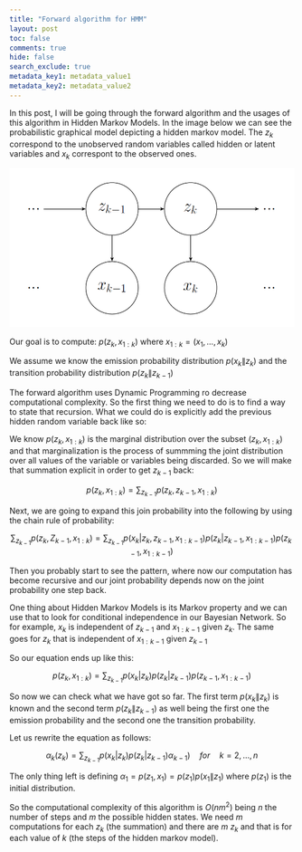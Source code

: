 ```yaml
---
title: "Forward algorithm for HMM"
layout: post
toc: false
comments: true
hide: false
search_exclude: true
metadata_key1: metadata_value1
metadata_key2: metadata_value2
---
```



In this post, I will be going through the forward algorithm and the usages of this algorithm in Hidden Markov Models.
In the image below we can see the probabilistic graphical model depicting a hidden markov model. The $z_k$ correspond to the unobserved random variables called hidden or latent variables and $x_k$ correspont to the observed ones.

<img src="/images/HMM.png" style="border:0;" title="Hidden Markov Model">


Our goal is to compute: $p(z_k,x_{1:k})$ where $x_{1:k}=(x_1,...,x_k)$

We assume we know the emission probability distribution $p(x_{k}\|z_{k})$ and the transition probability distribution $p(z_{k}\|z_{k-1})$

The forward algorithm uses Dynamic Programming ro decrease computational complexity. So the first thing we need to do is to find a way to state that recursion. What we could do is explicitly add the previous hidden random variable back like so:

We know $p(z_{k},x_{1:k})$ is the marginal distribution over the subset $(z_{k},x_{1:k})$ and that marginalization is the process of summming the joint distribution over all values of the variable or variables being discarded. So we will make that summation explicit in order to get $z_{k-1}$ back:

$$
p(z_{k},x_{1:k}) =\sum_{z_{k-1}} p(z_{k},z_{k-1},x_{1:k})
$$

Next, we are going to expand this join probability into the following by using the chain rule of probability:

$$
\sum_{z_{k-1}} p(z_{k},Z_{k-1},x_{1:k})=\sum_{z_{k-1}} p(x_{k}|z_{k},z_{k-1},x_{1:k-1})p(z_{k}|z_{k-1},x_{1:k-1})p(z_{k-1},x_{1:k-1})
$$

Then you probably start to see the pattern, where now our computation has become recursive and our joint probability depends now on the joint probability one step back.

One thing about Hidden Markov Models is its Markov property and we can use that to look for conditional independence in our Bayesian Network. So for example, $x_{k}$ is independent of $z_{k-1}$ and $x_{1:k-1}$ given $z_{k}$. The same goes for $z_{k}$ that is independent of $x_{1:k-1}$ given $z_{k-1}$ 

So our equation ends up like this:

$$
p(z_{k},x_{1:k}) = \sum_{z_{k-1}} p(x_{k}|z_{k})p(z_{k}|z_{k-1})p(z_{k-1},x_{1:k-1})
$$

So now we can check what we have got so far. The first term $p(x_{k}\|z_{k})$ is known and the second term $p(z_{k}\|z_{k-1})$ as well being the first one the emission probability and the second one the transition probability.

Let us rewrite the equation as follows:

$$
\alpha_k(z_k) = \sum_{z_{k-1}} p(x_k|z_k)p(z_k|z_{k-1})\alpha_{k-1})\quad for \quad k=2,...,n
$$


The only thing left is defining $\alpha_1 = p(z_1,x_1) = p(z_1)p(x_1\|z_1)$
where $p(z_1)$ is the initial distribution.

So the computational complexity of this algorithm is $O(nm^2)$ being $n$ the number of steps and $m$ the possible hidden states. We need $m$ computations for each $z_k$ (the summation) and there are $m$ $z_k$ and that is for each value of $k$ (the steps of the hidden markov model).














